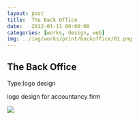 ```yaml
---
layout: post
title:  The Back Office
date:   2012-01-11 00:00:00
categories: [works, design, web]
img: ../img/works/print/backoffice/01.png
---
```

<h2>The Back Office</h2>
<div><label>Type:</label><span>logo design</span></div>
<div><p>logo design for accountancy firm</p></div>
<img src="/img/works/print/backoffice/01.png">